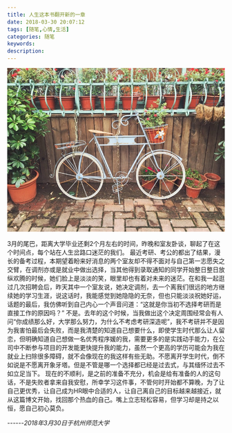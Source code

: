 ```yaml
---
title: 人生这本书翻开新的一章
date: 2018-03-30 20:07:12
tags: [随笔,心情,生活]
categories: 随笔
keywords:
description:
---
```


![](./assets/blogImg/2018-3-30.jpg)
<!--more-->
3月的尾巴，距离大学毕业还剩2个月左右的时间，昨晚和室友卧谈，聊起了在这个时间点，每个站在人生岔路口迷茫的我们。
最近考研、考公的都出了结果，漫长的备考过程，本期望着盼来好消息的两个室友却不得不面对与自己第一志愿失之交臂，在调剂亦或是就业中做出选择，当其他得到录取通知的同学开始整日整日放纵欢腾的时候，她们脸上是淡淡的笑，眼里却也有着对未来的迷茫。在和我一起逛过几次招聘会后，昨天其中一个室友说，她决定调剂，去一个离我们很远的地方继续她的学习生涯，说这话时，我能感觉到她隐隐的无奈，但也只能淡淡祝她好运，话题的最后，我仿佛听到自己内心一个声音问道：“这就是你当初不选择考研而是直接工作的原因吗？”
不是。去年的这个时候，当我做出这个决定周围经常会有人问“你成绩那么好，大学那么努力，为什么不考虑考研深造呢”，我不考研并不是因为我害怕最后会失败，而是我清楚的知道自己想要什么，即使学生时代那么让人留恋，但明确知道自己想做一名优秀程序媛的我，需要更多的是实践动手能力，在公司中不断参与项目的开发能更快提升我的能力，虽然一个更高的学历可能会为我在就业上扫除很多障碍，就不会像现在的我这样有些无助。不愿离开学生时代，倒不如说是不愿离开象牙塔。但是不管是哪一个选择都已经是过去式，与其缅怀过去不如立足当下。
现在的不顺利，是之前的准备不充分，机会是给有准备的人的这句话，不是失败者拿来自我安慰，所幸学习这件事，不管何时开始都不算晚，为了让自己更优秀，让自己成为HR眼中合适的人，让自己离自己的目标越来越接近，就从这篇博文开始，找回那个热血的自己。嘴上立志轻松容易，但学习却是持之以恒，愿自己初心莫负。

------*2018年3月30日于杭州师范大学*